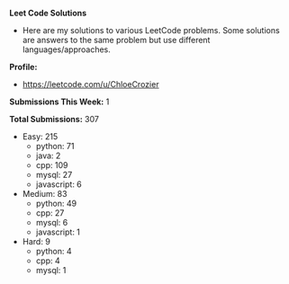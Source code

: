 **Leet Code Solutions**

- Here are my solutions to various LeetCode problems. Some solutions are answers to the same problem but use different languages/approaches.

**Profile:**

- https://leetcode.com/u/ChloeCrozier

**Submissions This Week:** 1

**Total Submissions:** 307
- Easy: 215
  - python: 71
  - java: 2
  - cpp: 109
  - mysql: 27
  - javascript: 6
- Medium: 83
  - python: 49
  - cpp: 27
  - mysql: 6
  - javascript: 1
- Hard: 9
  - python: 4
  - cpp: 4
  - mysql: 1